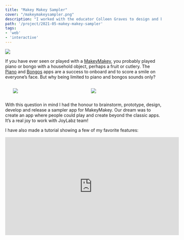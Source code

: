 ```yaml
---
title: "Makey Makey Sampler"
cover: "/makeymakeysampler.png"
description: "I worked with the educator Colleen Graves to design and built Makey Makey's own Audio Sampler App."
path: '/project/2021-05-makey-makey-sampler'
tags:
- 'web'
- 'interactive'
---
```


[![](./makeymakeysampler.png)](https://apps.makeymakey.com/sampler/)

If you have ever seen or played with a [MakeyMakey](https://makeymakey.com/), you probably played piano or bongo with a household object, perhaps a fruit or cutlery. The [Piano](https://apps.makeymakey.com/piano/) and [Bongos](https://apps.makeymakey.com/bongos/) apps are a success to onboard and to score a smile on everyone’s face. But why being limited to piano and bongos sounds only?

<div style="display:flex; align-items: center; justify-content: center;">

<div style="width: 40%; margin: 0 5%;">

[![](./makeymakeypiano.png)](https://apps.makeymakey.com/piano/)

</div>

<div style="width: 40%; margin: 0 5%;">

[![](./makeymakeybongos.png)](https://apps.makeymakey.com/bongos/)

</div>

</div>

With this question in mind I had the honour to brainstorm, prototype, design, develop and release a sampler app for MakeyMakey.  Our dream was to create an app where people could play and create beyond the classic apps. It’s a real joy to work with JoyLabz team!

I have also made a tutorial showing a few of my favorite features:

<iframe width="560" height="315" src="https://www.youtube-nocookie.com/embed/Zj7ezjOlPbc" title="YouTube video player" frameborder="0" allow="accelerometer; autoplay; clipboard-write; encrypted-media; gyroscope; picture-in-picture" allowfullscreen></iframe>
